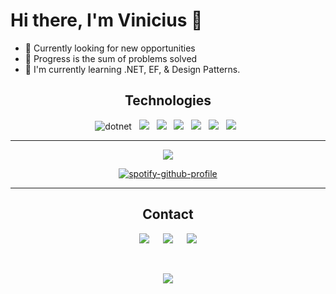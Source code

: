 # **Hi there, I'm Vinicius** 👋

- 🔭 Currently looking for new opportunities
 - 💭 Progress is the sum of problems solved
 - 🌱 I'm currently learning .NET, EF, & Design Patterns.


<div style="display: inline_block" align="center">
  
## **Technologies**

  ![dotnet](https://img.shields.io/badge/.NET-5C2D91?style=for-the-badge&logo=.net&logoColor=white) &nbsp;
  ![](https://img.shields.io/badge/Microsoft_SQL_Server-CC2927?style=for-the-badge&logo=microsoft-sql-server&logoColor=white) &nbsp;
  ![](https://img.shields.io/badge/GIT-E44C30?style=for-the-badge&logo=git&logoColor=white) &nbsp;
  ![](https://img.shields.io/badge/Trello-0052CC?style=for-the-badge&logo=trello&logoColor=white) &nbsp;
  ![](https://img.shields.io/badge/Figma-F24E1E?style=for-the-badge&logo=figma&logoColor=white) &nbsp;
  ![](https://img.shields.io/badge/Tailwind_CSS-38B2AC?style=for-the-badge&logo=tailwind-css&logoColor=white) &nbsp;
  ![](https://img.shields.io/badge/json%20web%20tokens-323330?style=for-the-badge&logo=json-web-tokens&logoColor=pink) &nbsp;

<div align="center">

---

  ![](https://github-readme-stats.vercel.app/api/top-langs/?username=vinivdev&theme=vue-dark&hide_border=true&include_all_commits=false&count_private=false&layout=compact)
  
  [![spotify-github-profile](https://spotify-github-profile.vercel.app/api/view?uid=smsnxcfcob1x0ndh80z621iyx&cover_image=true&theme=novatorem&bar_color=ffcc00&bar_color_cover=false)](https://spotify-github-profile.vercel.app/api/view?uid=smsnxcfcob1x0ndh80z621iyx&redirect=true)

</div>


<div>

---

 ## **Contact**
  
  [![](https://img.shields.io/badge/Gmail-D14836?style=for-the-badge&logo=gmail&logoColor=white)](mailto:vinivwk@gmail.com) &emsp;
  [![](https://img.shields.io/badge/LinkedIn-0077B5?style=for-the-badge&logo=linkedin&logoColor=white)](https://www.linkedin.com/in/vinicius-de-paula-silva-2614b5189/) &emsp;
  [![](https://img.shields.io/badge/Discord-7289DA?style=for-the-badge&logo=discord&logoColor=white)](https://discordapp.com/users/472209985393131522)
</div>
<br>
    





![](https://quotes-github-readme.vercel.app/api?type=horizontal&theme=dark)
